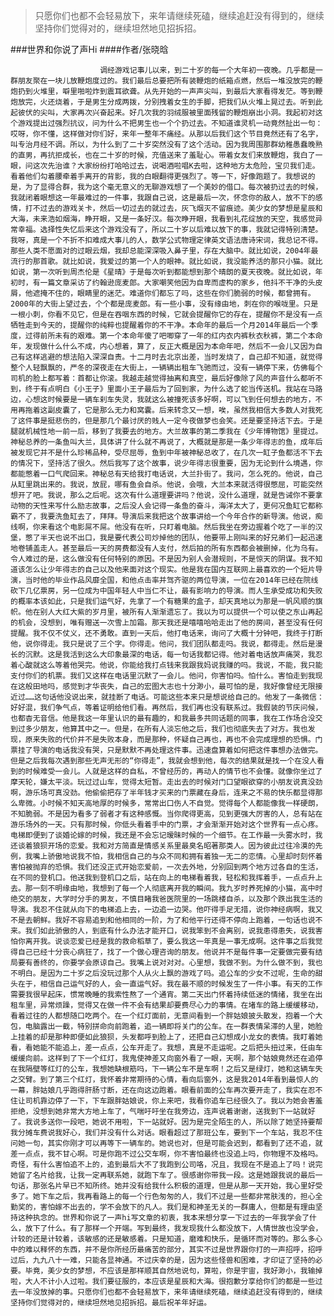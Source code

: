 > 只愿你们也都不会轻易放下，来年请继续死磕，继续追赶没有得到的，继续坚持你们觉得对的，继续坦然地见招拆招。

###世界和你说了声Hi
####作者/张晓晗

						调经游戏记事儿以来，到二十岁的每一个大年初一夜晚。几乎都是一群朋友聚在一块儿放鞭炮度过的。我们最后总要把所有装鞭炮的纸箱点燃，然后一堆没放完的鞭炮扔到火堆里，噼里啪啦炸到震耳欲聋。从先开始的一声声尖叫，到最后大家看得发茫。等到鞭炮放完，火还烧着，于是男生分成两拨，分别拽着女生的手脚，把我们从火堆上晃过去。听到此起彼伏的尖叫，大家再次兴奋起来。好几次我的羽绒服被里面残留的鞭炮崩出小洞。我起初对这个游戏提出过强烈抗议，问为什么不把男生也一个个扔过去。不知道谁灵机一动竟然扯出一句：哎呀，你不懂，这样做对你们好，来年一整年不痛经。从那以后我们这个节目竟然还有了名字，叫专治月经不调。所以，为什么到了二十岁突然没有了这个活动。因为我周围那群幼稚愚蠢晚熟的直男，再抗拒成长，也在二十岁的时候，充值送来了羞耻心。带着女友们来放鞭炮，我白了一眼，问这次先治谁？大家纷纷打哈哈过去，说喝酒啦唱K去啦，这种地方太危险，宝贝我们走。看着他们勾着腰牵着手离开的背影，我的白眼翻得更强烈了。等一下，好像跑题了。我想说的是，为了显得合群，我为这个毫无意义的无聊游戏想了一个美妙的借口。每次被扔过去的时候，我就闭着眼想这一年最难过的一件事，我跟自己说，这是最后一次，怀念你的敌人，放不下的感情，打不过去的游戏关卡，然后一切过去的就过去，灰飞烟灭不留痕迹。美少女的梦想是星辰和大海，未来浩如烟海，睁开眼，又是一条好汉。每次睁开眼，我看到礼花绽放的天空，我感觉异常幸福。选择性失忆后来这个游戏没有了，所以二十岁以后难以放下的事，我就记得特别清楚。我呀，真是一个不折不扣难成大事儿的人，数学公式物理定律英文语法唐诗宋词，我总记不得。那些人类不愿面对的过眼云烟，我却总能深深吸入鼻子里，存在大脑中。就比如说，2004年最流行的那首歌。就比如说，我爱过的第一个人的眼神。就比如说，我没能养活的那只小猫。就比如说，第一次听到周杰伦是《星晴》于是每次听到都能想到那个晴朗的夏天夜晚。就比如说，年初时，有一篇文章采访了约翰逊庞麦郎。大家嘲笑他因为自卑而虚构的家乡，他抖不干净的头皮屑，他遮掩不住的，眼睛里的迷茫。难道你们都忘了吗，这些在你们脆弱的时候，都曾拥有。2000年的大街上望过去，个个都是庞麦郎。有一些小事，没有缘由地，刺在你的喉咙里。只是一根小刺，你看不见它，但是在吞咽东西的时候，它就会提醒你它的存在，提醒你不是没有一点牺牲走到今天的，提醒你的纯粹也提醒着你的不干净。本命年的最后一个月2014年最后一个季度，过得前所未有的艰难。第一个本命年傻了吧唧穿了一年的红内衣内裤秋衣秋裤，第二个本命年，发现做什么什么不成，内心想着，算了，反正大概是因为本命年吧，然后不一会儿又因为自己有这样逃避的想法陷入深深自责。十二月时去北京出差，当时发烧了，自己却不知道，就觉得整个人轻飘飘的，严冬的深夜走在大街上，一辆辆出租车飞驰而过，没有一辆停下来，仿佛每个司机的脸上都写着：首都让你滚。我越走越觉得抽离和真空，最后好像除了风的声音什么都听不到，终于有点明白《小王子》里面小王子最后为了回到家，为什么选了蛇当传送机。我站在马路边，心想这时候要是一辆车刹车失灵，我就这么被撞死该多好啊，可以飞到任何想去的地方，不用再拖着这副皮囊了，它是那么无力和窝囊。后来转念又一想，唉，虽然我相信大多数人对我死了这件事是挺悲伤的，但是那几个最讨厌的贱人一定今夜做梦也会笑。还是要坚持活下去。于是腿就机械性地一前一后，移到了我要去的地方。大兰故事的第二季我在《少年博物馆》里提过。神秘总养的一条鱼叫大兰，具体讲了什么就不再说了，大概就是那是一条少年得志的鱼，成年后被发现它并不是什么珍稀品种，受尽屈辱，鱼到中年被神秘总收了，在几次一缸子鱼都活不下去的情况下，坚持活了很久。然后我写了这个故事，说少年得志很重要，因为无论到什么境遇，你都能憋着一口气爬回来。神秘总有天给我打电话说，大兰扑街了。我问，怎么死的。他说，自己从缸里跳出来的。我说，放屁，哪有鱼会自杀。他说，会哦，大兰本来就活得很憋屈，可能突然想开了吧。我说，那么之后呢。这次有什么道理要讲吗？他说，没什么道理，就是告诫你不要拿动物的天性来写什么励志故事，之后没人会记得一条鱼的奋斗，海洋太大了，更何况鱼缸它都称霸不了，我要洗鱼缸去了，拜拜。导演后来我把这个故事讲给一个今年合作的新导演。他说，痴线啊，你来看这个电影屌不屌。他没有在听，只盯着电脑。然后我坐在旁边握着个吃了一半的汉堡，憋了半天也说不出口，我是要代表公司炒掉他的团队，他要带上刚叫来的好兄弟们一起迅速地卷铺盖走人。甚至最后一天的房费都没有人支付，然后拍的所有东西都会被删掉，化为乌有。令人难过的是，这么做没有任何特别的原因。不是因为别人会潜规则，不是惊天的阴谋。我不知道该怎么让少年得志的自己以及他来面对这个现实。他是我在国内互联网上最喜欢的一个短片导演，当时他的毕业作品风靡全国，和他点击率并驾齐驱的两位导演，一位在2014年已经在院线砍下几亿票房，另一位成为中国年轻人中当仁不让，最有影响力的导演。而人生承受成功和失败的概率本该如此，只是我们运气好，先拿了一个有糖果的盒子，却天真地以为那是一帆风顺的旗帜。他在别人大红大紫的岁月里，被所有人渐渐遗忘了。我以为可以提供一个可以使之东山再起的机会，没想到，唯有赠送一次雪上加霜。那天我还是嘻嘻哈哈走出了他的房间，甚至没有任何提醒。我不仅不仗义，还不勇敢。直到一天后，他打电话来，询问了大概十分钟吧，我终于打断他，说你得走。我只是说了三个字。你得走。他问，我们团队都走吗。我说，都得走。然后是漫长的沉默。这是我活到这么大印象最深的电话，每一句话我都记得。他对着电话放声痛哭，我忍着心酸就这么等着他哭完。他说，你能给我打点钱来我跟我妈说我赚的吗。我说，不能，我只能支付你们的机票。我们又这样在电话里沉默了一会儿。他问，你害怕吗。怕什么。害怕走到我现在这般田地吗，感觉到才华丧失，自己的宏图大志也十分渺小，最可怕的是，我好像曾经无限接近过……这句话他没说出来，就挂断了电话。可能这些本来只是想说给自己的。他发了一条微信：好好混，我们争气点，等着证明给他们看。再然后，我们再也没有联系过。我假装的节庆问候，也都杳无音信。他是我这一年里认识的最有趣的，和我最多共同话题的同事，我在工作场合没交到过多少朋友，他算其中之一。但是，在所有人淡忘他之后，我们也彻底失去了对方。我也发现，原来失败的代价并不是失败本身，而是那种，怀疑自己再也，再也不会完成理想的恐惧。门票挂了导演的电话我没有哭，只是默默不再处理这件事。迅速盘算着如何把这件事想办法做完。但是之后我每次遇到那些无声无形的“你得走”，我就会想到他，每次的结果就是找一个在没人看到的时候难受一会儿。人就是这样的自私，不曾经历的，再动人的情节也不会懂。就像你坐过了摩天轮，嫌太平淡。玩过过山车，觉得太短暂。走出去的时候对门口望眼欲穿的小朋友说真没劲啊，游乐场可真没劲。他偷偷把存了半年钱才买来的门票藏在身后，连来之不易的快乐都显得那么卑微。小时候不知天高地厚的时候多，常常出口伤人不自觉。觉得每个人都能像我一样硬朗，不知脆弱。不是因为看多了弱者才有这种感慨。当你爬得更高，见到更强大厉害的人，总有站在游乐场外的一天。只有那时候，你低头看着手中的门票，才会渐渐开始对这个世界有一点心疼。电梯即便到了谈婚论嫁的时候，我还是不会忘记暧昧时候的一个细节。在工作最一头雾水时，我还谈着狼狈开场的恋爱。我和对方简直是情感关系里最臭名昭著那类人。因为彼此过往冷漠的先例，我嘴上骄傲地说我不怕，我相信自己的与众不同和拥有着独一无二的恋情。心里却时刻怀着害怕被抛弃的恐惧。我们还没正式开始恋爱前，一次去外地，分别回到两个地方过各自的生活，在不同的登机口。他送我到登机口之后，站在向上的电梯看着我，轻松和我挥着手，一点点升上去。那一刻不明缘由地，我想到了每一个人彻底离开我的瞬间。我九岁时养死掉的小猫，高中时绝交的朋友，大学时分手的男友，不慎目睹我爸医院里的一场跳楼自杀，以及那个跌出我生活的导演。我忍不住就从向下的电梯追上去，一边追一边哭。他吓得手足无措，说你神经病啊，我又不是去朝鲜。我好不容易追到和他相同的一阶，为了和他平行还得不停向上跑着，一句话也说不来。我们如此骄傲的人，到底有什么办法才能开口，说我笨到不会离别，说我患得患失，说我害怕你离开我。说谈恋爱已经是我的救命稻草了，要么我这一年真是一事无成啊。这件事之后我觉得自己已经十分丧心病狂了，找了一个做心理咨询的朋友。他说并不是每件事一定要做完要有结局要有善终的，你要学会原谅自己。我嘴上说对对对。心里想，我做不到。为什么做不到，我也不明白。是因为二十岁之后没玩过那个人从火上飘的游戏了吗。追公车的少女不过呢，生命的甜头在于，相信自己运气好的人，会一直运气好。我在最不顺的时候发生了一件小事。有天的工作需要我很早起床，惯常晚睡的我索性熬了一个通宵。第二天出门怀着持续低迷的情绪，我坐在出租车里，异常烦躁，觉得又在做一件不会有结果却要费尽心力的事情。在堵车的路上缓缓移动，看着过往的人都想随口吃两个。在一个红灯面前，无意间看到一个胖姑娘披头散发，抱着一个大包，电脑露出一截，特别拼命向前跑着，追一辆即将关门的公车。在一群表情呆滞的人里，她脸上挂着的却是那种即便如此狼狈，头发都呼到脸上了，还把自己幻想成小龙女的表情。我盯着她看，看她能不能追上，差一点点，公车开走了。我想，真是不走运呢。之后把头扭过来，任由车缓缓向前。这样到了下一个红灯，我鬼使神差又向窗外看了一眼，天啊，那个姑娘竟然还在追停在我隔壁等红灯的公车，我想她缺根筋吗，下一辆公车不是车啊！之后又是绿灯，她和这辆车失之交臂。到了第三个红灯，我怀着非常期待的心情，看向后窗外，这是我2014年看到最惊人的一幕，胖姑娘几乎跑得肝肠寸断，还在向这边跑着。眼看前面的公车再次要开走了，我实在忍不住让司机靠边停了一下，下车跟胖姑娘说，你上来吧，我看你追车已经很久了。我以为她会害羞拒绝，没想到她非常大方地上车了，气喘吁吁坐在我旁边，连声说着谢谢，送我到下一站就好了。我说多送你一段吧，她说不用啦，下一站就好。因为是完全陌生的人，所以除了她坚持要帮我分摊车费说我好心，我们并没有什么对话。眼看超过了那班公车，要到下一个车站，我忍不住问她一句，其实你刚才可以再等下一辆车的。她说也对，但是可能会迟到，都看到了还不追，就差一点点，我不甘心啊。可是你跑不过公交车啊，你不害怕最终也没追上吗，你物理不及格吗。奇怪，有什么害怕追不上的，追到最后大不了我跑到公司咯，况且，我现在不是追上了吗！说完她留了名片给我，让我一定再联系她，就跑下车了。很感谢你带我一段。这是她跟我说的最后一句话，那张名片早已不知所终。她并没有给我什么积极的道理，但是从那一天开始，我心里好受多了。她下车之后，我再看路上的每一个行色匆匆的人，我们不过是一些都非常肤浅的，担心全勤奖的，害怕嫁不出去的，学不会放下的凡人。我们是和神圣无关的一群庸人，但都是有理由坚持这种执念的。世界和你说了一声hi写文章的初衷，我本来想分享一下过去的一年我学会了什么，放下了什么。有了那样一个开端。写到最终，我发现我什么都没放下，人情世故也没学会，计较的还是计较着，该敏感的还是敏感着。只是知道，磨难和快乐，是循环而对等的。那么多心中的难以释怀的东西，并不是你所经历最痛苦的部分，其实不过是世界跟你打的一声招呼，招呼过后，九九八十一难，只能各显神通。不过庆幸的是，因为这些怪兽和困难，才印证了坚持的必要。毕竟，美少女的梦想，不应该是那样顺其自然地说句，算啦，你是宇宙，我好渺小，我输掉啦，大人不计小人过啦。我们要征服的，本应该是星辰和大海。很抱歉分享给你们的都是一些过去一年没放掉的事。只愿你们也都不会轻易放下，来年请继续死磕，继续追赶没有得到的，继续坚持你们觉得对的，继续坦然地见招拆招。最后祝羊年好运。			  		